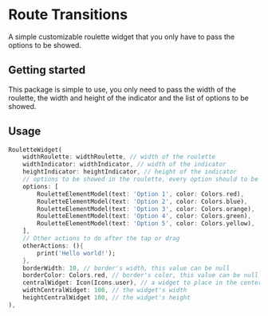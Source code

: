 <!--
This README describes the package. If you publish this package to pub.dev,
this README's contents appear on the landing page for your package.

For information about how to write a good package README, see the guide for
[writing package pages](https://dart.dev/guides/libraries/writing-package-pages).

For general information about developing packages, see the Dart guide for
[creating packages](https://dart.dev/guides/libraries/create-library-packages)
and the Flutter guide for
[developing packages and plugins](https://flutter.dev/developing-packages).
-->
# Route Transitions

A simple customizable roulette widget that you only have to pass the options to be showed.


## Getting started

This package is simple to use, you only need to pass the width of the roulette, the width and height of the indicator and the list of options to be showed.

## Usage

```dart
RouletteWidget(
    widthRoulette: widthRoulette, // width of the roulette
    widthIndicator: widthIndicator, // width of the indicator
    heightIndicator: heightIndicator, // height of the indicator
    // options to be showed in the roulette, every option should to be of type RouletteElementModel
    options: [
        RouletteElementModel(text: 'Option 1', color: Colors.red),
        RouletteElementModel(text: 'Option 2', color: Colors.blue),
        RouletteElementModel(text: 'Option 3', color: Colors.orange),
        RouletteElementModel(text: 'Option 4', color: Colors.green),
        RouletteElementModel(text: 'Option 5', color: Colors.yellow),
    ],
    // Other actions to do after the tap or drag
    otherActions: (){
        print('Hello world!');
    },
    borderWidth: 10, // border's width, this value can be null
    borderColor: Colors.red, // border's color, this value can be null
    centralWidget: Icon(Icons.user), // a widget to place in the center of the roulette, can be null
    widthCentralWidget: 100, // the widget's width
    heightCentralWidget 100, // the widget's height
),
```
